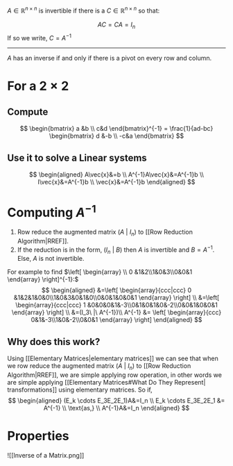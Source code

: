 $A \in \mathbb{R}^{n \times n}$ is invertible if there is a $C \in \mathbb{R}^{n \times n}$ so that:

$$AC=CA=I_n$$
If so we write, $C=A^{-1}$
***
$A$ has an inverse if and only if there is a pivot on every row and column.  
# For a $2 \times 2$ 
## Compute
$$ \begin{bmatrix} a &b \\ c&d \end{bmatrix}^{-1} = \frac{1}{ad-bc} \begin{bmatrix} d &-b \\ -c&a \end{bmatrix} $$
## Use it to solve a Linear systems
$$
\begin{aligned}
A\vec{x}&=b \\ 
A^{-1}A\vec{x}&=A^{-1}b \\
I\vec{x}&=A^{-1}b \\
\vec{x}&=A^{-1}b
\end{aligned}
$$

# Computing $A^{-1}$
1. Row reduce the augmented matrix $\left( A\ |\ I_n \right)$ to [[Row Reduction Algorithm|RREF]]. 
2. If the reduction is in the form, $(I_n\ |\ B)$ then $A$ is invertible and $B=A^{-1}$. Else, $A$ is not invertible.

For example to find $\left[ \begin{array} \\ 0 &1&2\\1&0&3\\0&0&1 \end{array} \right]^{-1}:$
$$
\begin{aligned}
&=\left[ \begin{array}{ccc|ccc} 0 &1&2&1&0&0\\1&0&3&0&1&0\\0&0&1&0&0&1 \end{array} \right] \\
&=\left[ \begin{array}{ccc|ccc} 1 &0&0&0&1&-3\\0&1&0&1&0&-2\\0&0&1&0&0&1 \end{array} \right] \\
&=(I_3\ |\ A^{-1})\\
A^{-1} &= \left[ \begin{array}{ccc} 0&1&-3\\1&0&-2\\0&0&1 \end{array} \right]
\end{aligned}
$$
## Why does this work?
Using [[Elementary Matrices|elementary matrices]] we can see that when we row reduce the augmented matrix $\left( A\ |\ I_n \right)$ to [[Row Reduction Algorithm|RREF]], we are simple applying row operation, in other words we are simple applying [[Elementary Matrices#What Do They Represent| transformations]] using elementary matrices.
So if,
$$
\begin{aligned}
(E_k \cdots E_3E_2E_1)A&=I_n \\
E_k \cdots E_3E_2E_1 &= A^{-1} \\
\text{as,} \\
A^{-1}A&=I_n
\end{aligned}
$$

# Properties
![[Inverse of a Matrix.png]]
